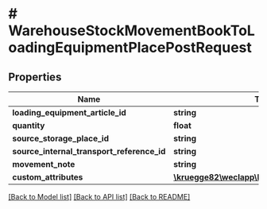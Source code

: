 # # WarehouseStockMovementBookToLoadingEquipmentPlacePostRequest

## Properties

Name | Type | Description | Notes
------------ | ------------- | ------------- | -------------
**loading_equipment_article_id** | **string** |  |
**quantity** | **float** |  |
**source_storage_place_id** | **string** |  | [optional]
**source_internal_transport_reference_id** | **string** |  | [optional]
**movement_note** | **string** |  | [optional]
**custom_attributes** | [**\kruegge82\weclapp\Model\CustomAttribute[]**](CustomAttribute.md) |  | [optional]

[[Back to Model list]](../../README.md#models) [[Back to API list]](../../README.md#endpoints) [[Back to README]](../../README.md)
